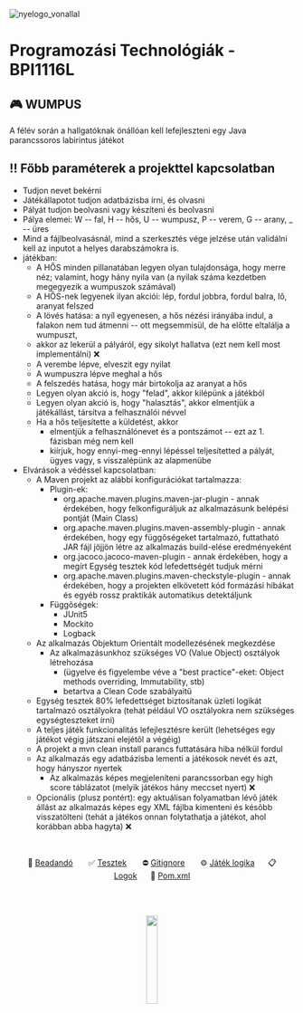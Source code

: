 
![nyelogo_vonallal](https://github.com/vellt/rft/assets/61885011/6785177f-835d-4d23-ad74-198c7a76ac96)


# Programozási Technológiák - BPI1116L

## 🎮 WUMPUS
A félév során a hallgatóknak önállóan kell lefejleszteni egy Java parancssoros labirintus játékot

## ‼️ Főbb paraméterek a projekttel kapcsolatban
- Tudjon nevet bekérni
- Játékállapotot tudjon adatbázisba írni, és olvasni
- Pályát tudjon beolvasni vagy készíteni és beolvasni
- Pálya elemei: W -- fal, H -- hős, U -- wumpusz, P -- verem, G -- arany, _ -- üres
- Mind a fájlbeolvasásnál, mind a szerkesztés vége jelzése után validálni kell az inputot a helyes darabszámokra is.
- játékban:
  - A HŐS minden pillanatában legyen olyan tulajdonsága, hogy merre néz; valamint, hogy hány nyila van (a nyilak száma kezdetben megegyezik a wumpuszok számával)
  - A HŐS-nek legyenek ilyan akciói: lép, fordul jobbra, fordul balra, lő, aranyat felszed
  - A lövés hatása: a nyíl egyenesen, a hős nézési irányába indul, a falakon nem tud átmenni -- ott megsemmisül, de ha előtte eltalálja a wumpuszt,
  - akkor az lekerül a pályáról, egy sikolyt hallatva (ezt nem kell most implementálni) ❌
  - A verembe lépve, elveszit egy nyilat
  - A wumpuszra lépve meghal a hős
  - A felszedés hatása, hogy már birtokolja az aranyat a hős
  - Legyen olyan akció is, hogy "felad", akkor kilépünk a játékból
  - Legyen olyan akció is, hogy "halasztás", akkor elmentjük a játékállást, társítva a felhasználói névvel
  - Ha a hős teljesítette a küldetést, akkor
    - elmentjük a felhasználónevet és a pontszámot -- ezt az 1. fázisban még nem kell
    - kiírjuk, hogy ennyi-meg-ennyi lépéssel teljesítetted a pályát, ügyes vagy, s visszalépünk az alapmenübe
- Elvárások a védéssel kapcsolatban:
  - A Maven projekt az alábbi konfigurációkat tartalmazza:
    - Plugin-ek:
      - org.apache.maven.plugins.maven-jar-plugin - annak érdekében, hogy felkonfiguráljuk az alkalmazásunk belépési pontját (Main Class)
      - org.apache.maven.plugins.maven-assembly-plugin - annak érdekében, hogy egy függõségeket tartalmazó, futtatható JAR fájl jöjjön létre az alkalmazás build-elése eredményeként
      - org.jacoco.jacoco-maven-plugin - annak érdekében, hogy a megírt Egység tesztek kód lefedettségét tudjuk mérni
      - org.apache.maven.plugins.maven-checkstyle-plugin - annak érdekében, hogy a projekten elkövetett kód formázási hibákat és egyéb rossz praktikák automatikus detektáljunk
    - Függõségek:
      - JUnit5
      - Mockito
      - Logback
  - Az alkalmazás Objektum Orientált modellezésének megkezdése
    - Az alkalmazásunkhoz szükséges VO (Value Object) osztályok létrehozása
      - (ügyelve és figyelembe véve a "best practice"-eket: Object methods overriding, Immutability, stb)
      - betartva a Clean Code szabályaitű
  - Egység tesztek 80% lefedettséget biztosítanak üzleti logikát tartalmazó osztályokra (tehát például VO osztályokra nem szükséges egységteszteket írni)
  - A teljes játék funkcionalitás lefejlesztésre került (lehetséges egy játékot végig játszani elejétõl a végéig)
  - A projekt a mvn clean install parancs futtatására hiba nélkül fordul
  - Az alkalmazás egy adatbázisba lementi a játékosok nevét és azt, hogy hányszor nyertek
    - Az alkalmazás képes megjeleníteni parancssorban egy high score táblázatot (melyik játékos hány meccset nyert) ❌
  - Opcionális (plusz pontért): egy aktuálisan folyamatban lévõ játék állást az alkalmazás képes egy XML fájlba kimenteni és késõbb visszatölteni (tehát a játékos onnan folytathatja a játékot, ahol korábban abba hagyta) ❌
<br>

<p align="center">
 📝 <a href="https://github.com/vellt/wumpus/blob/master/tervezesimintak.md" target="_blank">Beadandó</a> &nbsp&nbsp&nbsp&nbsp&nbsp
 ✅ <a href="https://github.com/vellt/wumpus/tree/master/src/test/java/hu/nye/progtech/gamelogic" target="_blank">Tesztek</a> &nbsp&nbsp&nbsp&nbsp&nbsp
 ⛔ <a href="https://github.com/vellt/wumpus/blob/master/.gitignore" target="_blank">Gitignore</a> &nbsp&nbsp&nbsp&nbsp&nbsp
 ⚙️ <a href="https://github.com/vellt/wumpus/tree/master/src/main/java/hu/nye/progtech" target="_blank">Játék logika</a>&nbsp&nbsp&nbsp&nbsp&nbsp
 📋 <a href="https://github.com/vellt/wumpus/blob/master/wumpus.log" target="_blank">Logok</a>&nbsp&nbsp&nbsp&nbsp&nbsp
 📌 <a href="https://github.com/vellt/wumpus/blob/master/pom.xml" target="_blank">Pom.xml</a>
 
</p>

<br>
<br>


<p align="center">
  <img align="center" src= 'https://github.com/vellt/rft/assets/61885011/6f3f64c5-d96e-4800-8179-ea5076484cd0' width='20%' >
</p>

<br>
